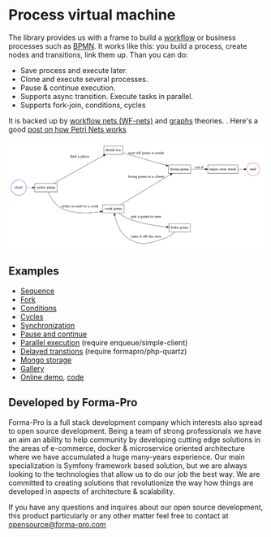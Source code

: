 # Process virtual machine

The library provides us with a frame to build a [workflow](https://en.wikipedia.org/wiki/Workflow) or business processes such as [BPMN](http://www.bpmn.org/). 
It works like this: you build a process, create nodes and transitions, link them up. Than you can do:

* Save process and execute later.
* Clone and execute several processes.
* Pause & continue execution. 
* Supports async transition. Execute tasks in parallel.
* Supports fork-join, conditions, cycles 

It is backed up by [workflow nets (WF-nets)](https://en.wikipedia.org/wiki/Petri_net) and [graphs](https://en.wikipedia.org/wiki/Graph_theory) theories. . Here's a good [post on how Petri Nets works](https://www.techfak.uni-bielefeld.de/~mchen/BioPNML/Intro/pnfaq.html)

![Example](docs/images/pizza-process.png)
        
## Examples

* [Sequence](docs/sequence-example.md)
* [Fork](docs/fork-example.md)
* [Conditions](docs/conditions-example.md)
* [Cycles](docs/cycle-example.md)
* [Synchronization](docs/synchronization-example.md)
* [Pause and continue](docs/pause-and-continue-example.md)
* [Parallel execution](docs/parallel-execution-with-enqueue.md) (require enqueue/simple-client)
* [Delayed transtions](docs/delayed-execution-with-quartz.md) (require formapro/php-quartz)
* [Mongo storage](docs/mongo-storage-example.md)
* [Gallery](docs/gallery.md)
* [Online demo](https://pvm-demo.forma-pro.com), [code](https://github.com/formapro/pvm-demo)

## Developed by Forma-Pro

Forma-Pro is a full stack development company which interests also spread to open source development. 
Being a team of strong professionals we have an aim an ability to help community by developing cutting edge solutions in the areas of e-commerce, docker & microservice oriented architecture where we have accumulated a huge many-years experience. 
Our main specialization is Symfony framework based solution, but we are always looking to the technologies that allow us to do our job the best way. We are committed to creating solutions that revolutionize the way how things are developed in aspects of architecture & scalability.

If you have any questions and inquires about our open source development, this product particularly or any other matter feel free to contact at opensource@forma-pro.com
